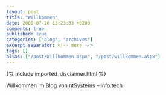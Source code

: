 ```yaml
---
layout: post
title: "Willkommen"
date: 2009-07-20 13:23:33 +0200
comments: true
published: true
categories: ["blog", "archives"]
excerpt_separator: <!-- more -->
tags: []
alias: ["/post/Willkommen.aspx", "/post/willkommen.aspx"]
---
```

<!-- more -->
{% include imported_disclaimer.html %}
<p>Willkommen im Blog von ntSystems – info.tech</p>
